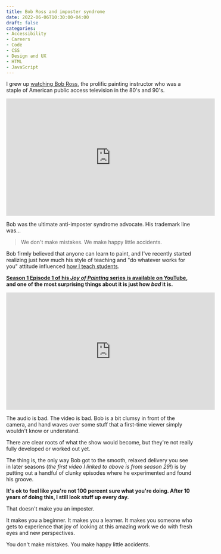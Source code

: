```yaml
---
title: Bob Ross and imposter syndrome
date: 2022-06-06T10:30:00-04:00
draft: false
categories:
- Accessibility
- Careers
- Code
- CSS
- Design and UX
- HTML
- JavaScript
---
```


I grew up [watching Bob Ross](https://www.youtube.com/watch?v=lLWEXRAnQd0), the prolific painting instructor who was a staple of American public access television in the 80's and 90's.

<iframe width="560" height="315" src="https://www.youtube-nocookie.com/embed/lLWEXRAnQd0" title="YouTube video player" frameborder="0" allow="accelerometer; autoplay; clipboard-write; encrypted-media; gyroscope; picture-in-picture" allowfullscreen></iframe>

Bob was the ultimate anti-imposter syndrome advocate. His trademark line was...

> We don't make mistakes. We make happy little accidents.

Bob firmly believed that anyone can learn to paint, and I've recently started realizing just how much his style of teaching and "do whatever works for you" attitude influenced [how I teach students](/resources).

**[Season 1 Episode 1 of his _Joy of Painting_ series is available on YouTube](https://www.youtube.com/watch?v=oh5p5f5_-7A), and one of the most surprising things about it is just how _bad_ it is.**

<iframe width="560" height="315" src="https://www.youtube-nocookie.com/embed/oh5p5f5_-7A" title="YouTube video player" frameborder="0" allow="accelerometer; autoplay; clipboard-write; encrypted-media; gyroscope; picture-in-picture" allowfullscreen></iframe>

The audio is bad. The video is bad. Bob is a bit clumsy in front of the camera, and hand waves over some stuff that a first-time viewer simply wouldn't know or understand.

There are clear roots of what the show would become, but they're not really fully developed or worked out yet.

The thing is, the only way Bob got to the smooth, relaxed delivery you see in later seasons (_the first video I linked to above is from season 29!_) is by putting out a handful of clunky episodes where he experimented and found his groove.

**It's ok to feel like you're not 100 percent sure what you're doing. After 10 years of doing this, I still look stuff up every day.**

That doesn't make you an imposter. 

It makes you a beginner. It makes you a learner. It makes you someone who gets to experience that joy of looking at this amazing work we do with fresh eyes and new perspectives.

You don't make mistakes. You make happy little accidents.
